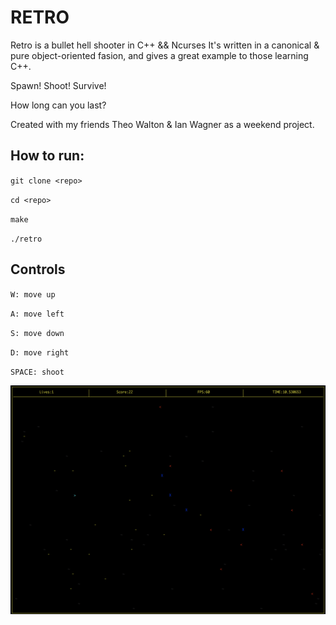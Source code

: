 # RETRO

Retro is a bullet hell shooter in C++ && Ncurses
It's written in a canonical & pure object-oriented fasion, and gives a great example to those learning C++.

Spawn! Shoot! Survive!


How long can you last?

Created with my friends Theo Walton & Ian Wagner as a weekend project.

## How to run:

`git clone <repo>`


`cd <repo>`


`make`


`./retro`

## Controls

`W: move up`


`A: move left`


`S: move down`


`D: move right`


`SPACE: shoot`

![alt text](https://github.com/Dauie/retro/blob/master/retroSS.png "Can you survive?")




